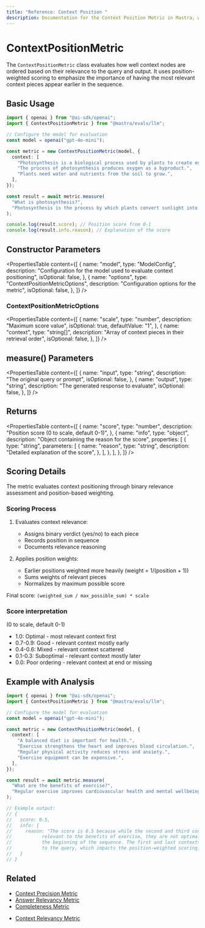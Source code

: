 ```yaml
---
title: "Reference: Context Position "
description: Documentation for the Context Position Metric in Mastra, which evaluates the ordering of context nodes based on their relevance to the query and output.
---
```



# ContextPositionMetric

<ScorerCallout />

The `ContextPositionMetric` class evaluates how well context nodes are ordered based on their relevance to the query and output. It uses position-weighted scoring to emphasize the importance of having the most relevant context pieces appear earlier in the sequence.

## Basic Usage

```typescript
import { openai } from "@ai-sdk/openai";
import { ContextPositionMetric } from "@mastra/evals/llm";

// Configure the model for evaluation
const model = openai("gpt-4o-mini");

const metric = new ContextPositionMetric(model, {
  context: [
    "Photosynthesis is a biological process used by plants to create energy from sunlight.",
    "The process of photosynthesis produces oxygen as a byproduct.",
    "Plants need water and nutrients from the soil to grow.",
  ],
});

const result = await metric.measure(
  "What is photosynthesis?",
  "Photosynthesis is the process by which plants convert sunlight into energy.",
);

console.log(result.score); // Position score from 0-1
console.log(result.info.reason); // Explanation of the score
```

## Constructor Parameters

<PropertiesTable
  content={[
    {
      name: "model",
      type: "ModelConfig",
      description:
        "Configuration for the model used to evaluate context positioning",
      isOptional: false,
    },
    {
      name: "options",
      type: "ContextPositionMetricOptions",
      description: "Configuration options for the metric",
      isOptional: false,
    },
  ]}
/>

### ContextPositionMetricOptions

<PropertiesTable
  content={[
    {
      name: "scale",
      type: "number",
      description: "Maximum score value",
      isOptional: true,
      defaultValue: "1",
    },
    {
      name: "context",
      type: "string[]",
      description: "Array of context pieces in their retrieval order",
      isOptional: false,
    },
  ]}
/>

## measure() Parameters

<PropertiesTable
  content={[
    {
      name: "input",
      type: "string",
      description: "The original query or prompt",
      isOptional: false,
    },
    {
      name: "output",
      type: "string",
      description: "The generated response to evaluate",
      isOptional: false,
    },
  ]}
/>

## Returns

<PropertiesTable
  content={[
    {
      name: "score",
      type: "number",
      description: "Position score (0 to scale, default 0-1)",
    },
    {
      name: "info",
      type: "object",
      description: "Object containing the reason for the score",
      properties: [
        {
          type: "string",
          parameters: [
            {
              name: "reason",
              type: "string",
              description: "Detailed explanation of the score",
            },
          ],
        },
      ],
    },
  ]}
/>

## Scoring Details

The metric evaluates context positioning through binary relevance assessment and position-based weighting.

### Scoring Process

1. Evaluates context relevance:

   - Assigns binary verdict (yes/no) to each piece
   - Records position in sequence
   - Documents relevance reasoning

2. Applies position weights:
   - Earlier positions weighted more heavily (weight = 1/(position + 1))
   - Sums weights of relevant pieces
   - Normalizes by maximum possible score

Final score: `(weighted_sum / max_possible_sum) * scale`

### Score interpretation

(0 to scale, default 0-1)

- 1.0: Optimal - most relevant context first
- 0.7-0.9: Good - relevant context mostly early
- 0.4-0.6: Mixed - relevant context scattered
- 0.1-0.3: Suboptimal - relevant context mostly later
- 0.0: Poor ordering - relevant context at end or missing

## Example with Analysis

```typescript
import { openai } from "@ai-sdk/openai";
import { ContextPositionMetric } from "@mastra/evals/llm";

// Configure the model for evaluation
const model = openai("gpt-4o-mini");

const metric = new ContextPositionMetric(model, {
  context: [
    "A balanced diet is important for health.",
    "Exercise strengthens the heart and improves blood circulation.",
    "Regular physical activity reduces stress and anxiety.",
    "Exercise equipment can be expensive.",
  ],
});

const result = await metric.measure(
  "What are the benefits of exercise?",
  "Regular exercise improves cardiovascular health and mental wellbeing.",
);

// Example output:
// {
//   score: 0.5,
//   info: {
//     reason: "The score is 0.5 because while the second and third contexts are highly
//           relevant to the benefits of exercise, they are not optimally positioned at
//           the beginning of the sequence. The first and last contexts are not relevant
//           to the query, which impacts the position-weighted scoring."
//   }
// }
```

## Related

- [Context Precision Metric](./context-precision)
- [Answer Relevancy Metric](./answer-relevancy)
- [Completeness Metric](./completeness)

* [Context Relevancy Metric](./context-relevancy)
